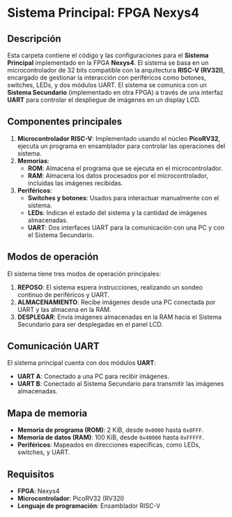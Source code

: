 # Sistema Principal: FPGA Nexys4

## Descripción

Esta carpeta contiene el código y las configuraciones para el **Sistema Principal** implementado en la FPGA **Nexys4**. El sistema se basa en un microcontrolador de 32 bits compatible con la arquitectura **RISC-V (RV32I)**, encargado de gestionar la interacción con periféricos como botones, switches, LEDs, y dos módulos UART. El sistema se comunica con un **Sistema Secundario** (implementado en otra FPGA) a través de una interfaz **UART** para controlar el despliegue de imágenes en un display LCD.

## Componentes principales

1. **Microcontrolador RISC-V**: Implementado usando el núcleo **PicoRV32**, ejecuta un programa en ensamblador para controlar las operaciones del sistema.
2. **Memorias**:
   - **ROM**: Almacena el programa que se ejecuta en el microcontrolador.
   - **RAM**: Almacena los datos procesados por el microcontrolador, incluidas las imágenes recibidas.
3. **Periféricos**:
   - **Switches y botones**: Usados para interactuar manualmente con el sistema.
   - **LEDs**: Indican el estado del sistema y la cantidad de imágenes almacenadas.
   - **UART**: Dos interfaces UART para la comunicación con una PC y con el Sistema Secundario.

## Modos de operación

El sistema tiene tres modos de operación principales:

1. **REPOSO**: El sistema espera instrucciones, realizando un sondeo continuo de periféricos y UART.
2. **ALMACENAMIENTO**: Recibe imágenes desde una PC conectada por UART y las almacena en la RAM.
3. **DESPLEGAR**: Envía imágenes almacenadas en la RAM hacia el Sistema Secundario para ser desplegadas en el panel LCD.

## Comunicación UART

El sistema principal cuenta con dos módulos **UART**:
- **UART A**: Conectado a una PC para recibir imágenes.
- **UART B**: Conectado al Sistema Secundario para transmitir las imágenes almacenadas.

## Mapa de memoria

- **Memoria de programa (ROM)**: 2 KiB, desde `0x0000` hasta `0x0FFF`.
- **Memoria de datos (RAM)**: 100 KiB, desde `0x40000` hasta `0xFFFFF`.
- **Periféricos**: Mapeados en direcciones específicas, como LEDs, switches, y UART.

## Requisitos

- **FPGA**: Nexys4
- **Microcontrolador**: PicoRV32 (RV32I)
- **Lenguaje de programación**: Ensamblador RISC-V

